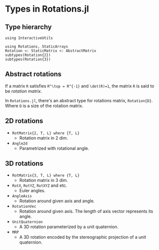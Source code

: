 # Types in Rotations.jl

## Type hierarchy

```@setup abc
using InteractiveUtils
```

```@repl abc
using Rotations, StaticArrays
Rotation <: StaticMatrix <: AbstractMatrix
subtypes(Rotation{2})
subtypes(Rotation{3})
```

## Abstract rotations
If a matrix ``R`` satisfies ``R^\top = R^{-1}`` and ``\det(R)=1``, the matrix ``R`` is said to be *rotation matrix*.

In `Rotations.jl`, there's an abstract type for rotations matrix, `Rotation{D}`.
Where `D` is a size of the rotation matrix.

## 2D rotations
* `RotMatrix{2, T, L} where {T, L}`
    * Rotation matrix in 2 dim.
* `Angle2d`
    * Parametrized with rotational angle.

## 3D rotations
* `RotMatrix{3, T, L} where {T, L}`
    * Rotation matrix in 3 dim.
* `RotX`, `RotYZ`, `RotXYZ` and etc.
    * Euler angles.
* `AngleAxis`
    * Rotation around given axis and angle.
* `RotationVec`
    * Rotation around given axis. The length of axis vector represents its angle.
* `UnitQuaternion`
    * A 3D rotation parameterized by a unit quaternion.
* `MRP`
    * A 3D rotation encoded by the stereographic projection of a unit quaternion.
